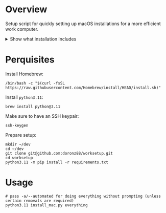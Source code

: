 # Overview

Setup script for quickly setting up macOS installations for a more efficient work computer.

<details>
<summary>Show what installation includes</summary>

- git
- git-lfs
- python3.9 & tk
- python3.11 & tk
- jq
- ipsw
- cmake
- ripgrep
- libffi
- defaultbrowser
- bat
- fzf
- xonsh
- wget
- htop
- ncdu
- watch
- bash-completion
- node
- drawio
- dockutil
- iTerm
- PyCharm CE
- Visual Studio Code
- Sublime Text
- DB Browser for SQLite
- Google Chrome
- Wireshark
- Rectangle
- Discord
- Flycut
- RayCast
- Alt-Tab

</details>

# Perquisites

Install Homebrew:

```shell
/bin/bash -c "$(curl -fsSL https://raw.githubusercontent.com/Homebrew/install/HEAD/install.sh)"
```

Install `python3.11`:

```shell
brew install python@3.11
```

Make sure to have an SSH keypair:

```shell
ssh-keygen
```

Prepare setup:

```shell
mkdir ~/dev
cd ~/dev
git clone git@github.com:doronz88/worksetup.git
cd worksetup
python3.11 -m pip install -r requirements.txt
```

# Usage

```shell
# pass -a/--automated for doing everything without prompting (unless certain removals are required)
python3.11 install_mac.py everything
```